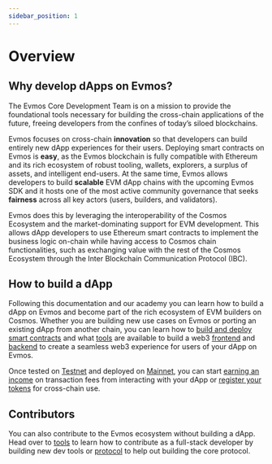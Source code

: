 ```yaml
---
sidebar_position: 1
---
```


# Overview

## Why develop dApps on Evmos?

The Evmos Core Development Team is on a mission to provide the foundational tools necessary for building the cross-chain
 applications of the future, freeing developers from the confines of today’s siloed blockchains.

Evmos focuses on cross-chain **innovation** so that developers can build entirely new dApp experiences for their users.
 Deploying smart contracts on Evmos is **easy**, as the Evmos blockchain is fully compatible with Ethereum and its rich
  ecosystem of robust tooling, wallets, explorers, a surplus of assets, and intelligent end-users. At the same time,
  Evmos allows developers to build **scalable** EVM dApp chains with the upcoming Evmos SDK and it hosts one of the
  most active community governance that seeks **fairness** across all key actors (users, builders, and validators).

Evmos does this by leveraging the interoperability of the Cosmos Ecosystem and the market-dominating support for EVM
 development. This allows dApp developers to use Ethereum smart contracts to implement the business logic on-chain
  while having access to Cosmos chain functionalities, such as exchanging value with the rest of the Cosmos Ecosystem
  through the Inter Blockchain Communication Protocol (IBC).

## How to build a dApp

Following this documentation and our academy you can learn how to build a dApp on Evmos and become part of the rich
ecosystem of EVM builders on Cosmos. Whether you are building new use cases on Evmos or porting an existing dApp from
another chain, you can learn how to
[build and deploy smart contracts](./build-a-dApp/build-smart-contracts/build-smart-contracts.md) and what
[tools](./tools/index.md) are available to build a web3
[frontend](./build-a-dApp/build-a-frontend/wallet-integration.md) and
[backend](./build-a-dApp/create-centralized-backend.md) to create a seamless web3 experience for users of your dApp on Evmos.

Once tested on [Testnet](./../develop/testnet) and deployed on [Mainnet](./../develop/mainnet), you can
start [earning an income](./../develop/mainnet#revenue) on transaction fees from interacting with your dApp or
[register your tokens](./../develop/mainnet/index.md#token-registration) for cross-chain use.

## Contributors

You can also contribute to the Evmos ecosystem without building a dApp. Head over to [tools](./tools/index.md) to learn
 how to contribute as a full-stack developer by building new dev tools or [protocol](../protocol) to help
  out building the core protocol.

<!-- ### Tutorials For Ethereum Developers
TODO: Redirect learnings & Guides to ACADEMY -->

<!-- Add visual journey and tools
  1. build deploy smart contracts on Testnet with solidity
     1. connected to oracles
     2. using EVM extension
     3. Deploy with Ethereum JSON-RPC
  2. Frontend
     1. build EvmosJS
     2. users interacting with Wallets to access smart contracts (Metamask, Keplr)
  3. Backend
  4. Tesnet
  5. Mainnet
-->
